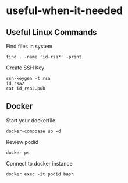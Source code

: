 # useful-when-it-needed
## Useful Linux Commands

Find files in system
```
find . -name 'id-rsa*' -print
```
Create SSH Key
```
ssh-keygen -t rsa
id_rsa2
cat id_rsa2.pub
```
## Docker

Start your dockerfile
```
docker-compoase up -d
```
Review podid
```
docker ps
```
Connect to docker instance
```
docker exec -it podid bash
```
